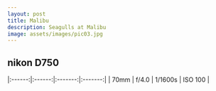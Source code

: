 ```yaml
---
layout: post
title: Malibu
description: Seagulls at Malibu
image: assets/images/pic03.jpg
---
```


<h2>nikon D750</h2>

|:------:|:------:|:-------:|:-------:|
| 70mm   | f/4.0  | 1/1600s | ISO 100 |